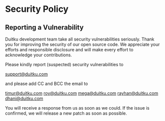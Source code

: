 # Security Policy

## Reporting a Vulnerability

Duitku development team take all security vulnerabilities seriously. 
Thank you for improving the security of our open source code. 
We appreciate your efforts and responsible disclosure and will make every effort to acknowledge your contributions.

Please kindly report (suspected) security vulnerabilities to

[support@duitku.com](mailto:support@duitku.com)

and please add CC and BCC the email to

[timur@duitku.com](mailto:timur@duitku.com)
    [roy@duitku.com](mailto:roy@duitku.com)
    [mega@duitku.com](mailto:mega@duitku.com)
    [rayhan@duitku.com](mailto:rayhan@duitku.com)
    [dhani@duitku.com](mailto:dhani@duitku.com)

You will receive a response from
us as soon as we could. If the issue is confirmed, we will release a new patch as soon
as possible.

